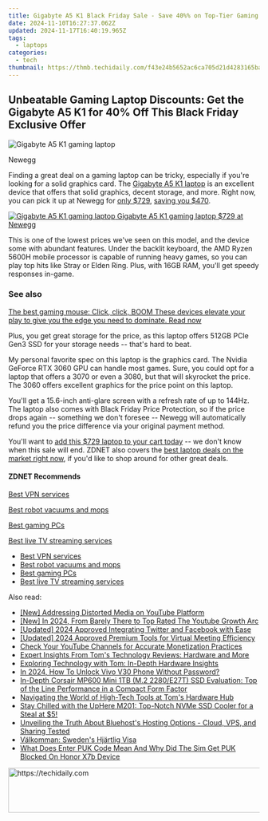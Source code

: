 ```yaml
---
title: Gigabyte A5 K1 Black Friday Sale - Save 40%% on Top-Tier Gaming Laptops | Tech Deals
date: 2024-11-10T16:27:37.062Z
updated: 2024-11-17T16:40:19.965Z
tags:
  - laptops
categories:
  - tech
thumbnail: https://thmb.techidaily.com/f43e24b5652ac6ca705d21d4283165ba384a702109b9e12b244f96b4521cf3c5.jpg
---
```


## Unbeatable Gaming Laptop Discounts: Get the Gigabyte A5 K1 for 40% Off This Black Friday  Exclusive Offer

![Gigabyte A5 K1 gaming laptop](https://www.zdnet.com/a/img/resize/9e54af62e5cae96a7178380cf20b03048e7a17d1/2022/11/01/3fce4557-af0c-4953-91a0-2357b36ad521/9.jpg?auto=webp&width=1280)

Newegg

Finding a great deal on a gaming laptop can be tricky, especially if you're looking for a solid graphics card. The [Gigabyte A5 K1 laptop](https://shop-links.co/link/?exclusive=1&publisher_slug=itechdaily19598&url=https%3A%2F%2Fclick.linksynergy.com%2Fdeeplink%3Fid%3DIokOf8qagZo%26mid%3D44583%26u1%3Dzd-%255F%255FCOM%255FCLICK%255FID%255F%255F-dtp%26murl%3Dhttps%253A%252F%252Fwww.newegg.com%252Fp%252FN82E16834233534%253F) is an excellent device that offers that solid graphics, decent storage, and more. Right now, you can pick it up at Newegg for [only $729](https://shop-links.co/link/?exclusive=1&publisher_slug=itechdaily19598&url=https%3A%2F%2Fclick.linksynergy.com%2Fdeeplink%3Fid%3DIokOf8qagZo%26mid%3D44583%26u1%3Dzd-%255F%255FCOM%255FCLICK%255FID%255F%255F-dtp%26murl%3Dhttps%253A%252F%252Fwww.newegg.com%252Fp%252FN82E16834233534%253F), [saving you $470](https://shop-links.co/link/?exclusive=1&publisher_slug=itechdaily19598&url=https%3A%2F%2Fclick.linksynergy.com%2Fdeeplink%3Fid%3DIokOf8qagZo%26mid%3D44583%26u1%3Dzd-%255F%255FCOM%255FCLICK%255FID%255F%255F-dtp%26murl%3Dhttps%253A%252F%252Fwww.newegg.com%252Fp%252FN82E16834233534%253F).

[![Gigabyte A5 K1 gaming laptop](https://www.zdnet.com/a/img/resize/c7012fa4bc31ebf7637388a713e3261963787f41/2022/11/01/820e2184-28b3-4a1e-bd8f-9f7e4f4b44f5/gigabyte-a5-k1-gaming-laptop.jpg?auto=webp&fit=crop&height=172.5&width=294) Gigabyte A5 K1 gaming laptop $729 at Newegg](https://shop-links.co/link/?exclusive=1&publisher_slug=itechdaily19598&url=https%3A%2F%2Fclick.linksynergy.com%2Fdeeplink%3Fid%3DIokOf8qagZo%26mid%3D44583%26u1%3Dzd-%255F%255FCOM%255FCLICK%255FID%255F%255F-dtp%26murl%3Dhttps%253A%252F%252Fwww.newegg.com%252Fp%252FN82E16834233534%253F)

This is one of the lowest prices we've seen on this model, and the device some with abundant features. Under the backlit keyboard, the AMD Ryzen 5600H mobile processor is capable of running heavy games, so you can play top hits like Stray or Elden Ring. Plus, with 16GB RAM, you'll get speedy responses in-game.

### See also

[The best gaming mouse: Click, click, BOOM These devices elevate your play to give you the edge you need to dominate.  Read now](https://www.zdnet.com/article/best-gaming-mouse/)

Plus, you get great storage for the price, as this laptop offers 512GB PCle Gen3 SSD for your storage needs -- that's hard to beat.

My personal favorite spec on this laptop is the graphics card. The Nvidia GeForce RTX 3060 GPU can handle most games. Sure, you could opt for a laptop that offers a 3070 or even a 3080, but that will skyrocket the price. The 3060 offers excellent graphics for the price point on this laptop.

You'll get a 15.6-inch anti-glare screen with a refresh rate of up to 144Hz. The laptop also comes with Black Friday Price Protection, so if the price drops again -- something we don't foresee -- Newegg will automatically refund you the price difference via your original payment method.

You'll want to [add this $729 laptop to your cart today](https://shop-links.co/link/?exclusive=1&publisher_slug=itechdaily19598&url=https%3A%2F%2Fclick.linksynergy.com%2Fdeeplink%3Fid%3DIokOf8qagZo%26mid%3D44583%26u1%3Dzd-%255F%255FCOM%255FCLICK%255FID%255F%255F-dtp%26murl%3Dhttps%253A%252F%252Fwww.newegg.com%252Fp%252FN82E16834233534%253F) \-- we don't know when this sale will end. ZDNET also covers the [best laptop deals on the market right now](https://www.zdnet.com/article/best-holiday-laptop-deals-2022/), if you'd like to shop around for other great deals.

#### **ZDNET** Recommends

[Best VPN services](https://www.zdnet.com/article/best-vpn/ "Best VPN services")

[Best robot vacuums and mops](https://www.zdnet.com/article/best-robot-vacuum-mop/ "Best robot vacuums and mops")

[Best gaming PCs](https://www.zdnet.com/article/best-gaming-pc/ "Best gaming PCs")

[Best live TV streaming services](https://www.zdnet.com/article/best-live-tv-streaming-service/ "Best live TV streaming services")

* [Best VPN services](https://www.zdnet.com/article/best-vpn/ "Best VPN services")
* [Best robot vacuums and mops](https://www.zdnet.com/article/best-robot-vacuum-mop/ "Best robot vacuums and mops")
* [Best gaming PCs](https://www.zdnet.com/article/best-gaming-pc/ "Best gaming PCs")
* [Best live TV streaming services](https://www.zdnet.com/article/best-live-tv-streaming-service/ "Best live TV streaming services")

<ins class="adsbygoogle"
     style="display:block"
     data-ad-format="autorelaxed"
     data-ad-client="ca-pub-7571918770474297"
     data-ad-slot="1223367746"></ins>

<ins class="adsbygoogle"
     style="display:block"
     data-ad-client="ca-pub-7571918770474297"
     data-ad-slot="8358498916"
     data-ad-format="auto"
     data-full-width-responsive="true"></ins>

<span class="atpl-alsoreadstyle">Also read:</span>
<div><ul>
<li><a href="https://extra-information.techidaily.com/new-addressing-distorted-media-on-youtube-platform/"><u>[New] Addressing Distorted Media on YouTube Platform</u></a></li>
<li><a href="https://eaxpv-info.techidaily.com/new-in-2024-from-barely-there-to-top-rated-the-youtube-growth-arc/"><u>[New] In 2024, From Barely There to Top Rated The Youtube Growth Arc</u></a></li>
<li><a href="https://facebook-video-recording.techidaily.com/updated-2024-approved-integrating-twitter-and-facebook-with-ease/"><u>[Updated] 2024 Approved Integrating Twitter and Facebook with Ease</u></a></li>
<li><a href="https://video-screen-grab.techidaily.com/updated-2024-approved-premium-tools-for-virtual-meeting-efficiency/"><u>[Updated] 2024 Approved Premium Tools for Virtual Meeting Efficiency</u></a></li>
<li><a href="https://youtube-clips.techidaily.com/check-your-youtube-channels-for-accurate-monetization-practices/"><u>Check Your YouTube Channels for Accurate Monetization Practices</u></a></li>
<li><a href="https://hardware-reviews.techidaily.com/expert-insights-from-toms-technology-reviews-hardware-and-more/"><u>Expert Insights From Tom's Technology Reviews: Hardware and More</u></a></li>
<li><a href="https://hardware-reviews.techidaily.com/exploring-technology-with-tom-in-depth-hardware-insights/"><u>Exploring Technology with Tom: In-Depth Hardware Insights</u></a></li>
<li><a href="https://unlock-android.techidaily.com/in-2024-how-to-unlock-vivo-v30-phone-without-password-by-drfone-android/"><u>In 2024, How To Unlock Vivo V30 Phone Without Password?</u></a></li>
<li><a href="https://hardware-reviews.techidaily.com/in-depth-corsair-mp600-mini-1tb-m2-2280e27t-ssd-evaluation-top-of-the-line-performance-in-a-compact-form-factor/"><u>In-Depth Corsair MP600 Mini 1TB (M.2 2280/E27T) SSD Evaluation: Top of the Line Performance in a Compact Form Factor</u></a></li>
<li><a href="https://hardware-reviews.techidaily.com/navigating-the-world-of-high-tech-tools-at-toms-hardware-hub/"><u>Navigating the World of High-Tech Tools at Tom's Hardware Hub</u></a></li>
<li><a href="https://hardware-reviews.techidaily.com/stay-chilled-with-the-uphere-m201-top-notch-nvme-ssd-cooler-for-a-steal-at-5/"><u>Stay Chilled with the UpHere M201: Top-Notch NVMe SSD Cooler for a Steal at $5!</u></a></li>
<li><a href="https://hardware-reviews.techidaily.com/unveiling-the-truth-about-bluehosts-hosting-options-cloud-vps-and-sharing-tested/"><u>Unveiling the Truth About Bluehost's Hosting Options - Cloud, VPS, and Sharing Tested</u></a></li>
<li><a href="https://mondly-stories.techidaily.com/valkomman-swedens-hjartlig-visa/"><u>Välkomman: Sweden's Hjärtlig Visa</u></a></li>
<li><a href="https://sim-unlock.techidaily.com/what-does-enter-puk-code-mean-and-why-did-the-sim-get-puk-blocked-on-honor-x7b-device-by-drfone-android/"><u>What Does Enter PUK Code Mean And Why Did The Sim Get PUK Blocked On Honor X7b Device</u></a></li>
</ul></div>

<!-- affiliate ads begin -->
<a href="https://laganoo.pxf.io/c/5597632/1657399/16446" target="_top" id="1657399">
  <img src="//a.impactradius-go.com/display-ad/16446-1657399" border="0" alt="https://techidaily.com" width="728" height="90"/>
</a>
<img height="0" width="0" src="https://laganoo.pxf.io/i/5597632/1657399/16446" style="position:absolute;visibility:hidden;" border="0" />
<!-- affiliate ads end -->

